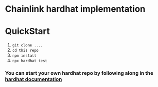 # Chainlink hardhat implementation

# QuickStart

1. `git clone ....`
2. `cd this repo`
3. `npm install`
4. `npx hardhat test`

### You can start your own hardhat repo by following along in the [hardhat documentation](https://hardhat.org/getting-started/)